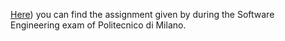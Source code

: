 [Here](R&DD%20Assignment%20A.Y.%202020-2021.pdf)) you can find the assignment given by during the Software Engineering exam of Politecnico di Milano.

